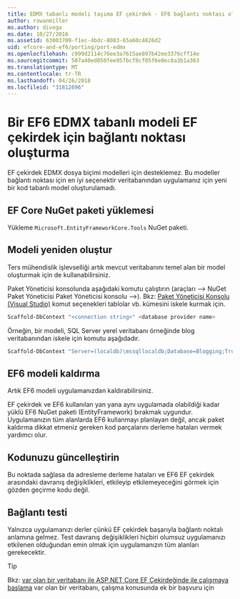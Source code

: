 ```yaml
---
title: EDMX tabanlı modeli taşıma EF çekirdek - EF6 bağlantı noktası oluşturma
author: rowanmiller
ms.author: divega
ms.date: 10/27/2016
ms.assetid: 63003709-f1ec-4bdc-8083-65a60c4826d2
uid: efcore-and-ef6/porting/port-edmx
ms.openlocfilehash: c999d2114c76ee3a7615ae897b42ee3376cff14e
ms.sourcegitcommit: 507a40ed050fee957bcf8cf05f6e0ec8a3b1a363
ms.translationtype: MT
ms.contentlocale: tr-TR
ms.lasthandoff: 04/26/2018
ms.locfileid: "31812696"
---
```

# <a name="porting-an-ef6-edmx-based-model-to-ef-core"></a>Bir EF6 EDMX tabanlı modeli EF çekirdek için bağlantı noktası oluşturma

EF çekirdek EDMX dosya biçimi modelleri için desteklemez. Bu modeller bağlantı noktası için en iyi seçenektir veritabanından uygulamanız için yeni bir kod tabanlı model oluşturulamadı.

## <a name="install-ef-core-nuget-packages"></a>EF Core NuGet paketi yüklemesi

Yükleme `Microsoft.EntityFrameworkCore.Tools` NuGet paketi.

## <a name="regenerate-the-model"></a>Modeli yeniden oluştur

Ters mühendislik işlevselliği artık mevcut veritabanını temel alan bir model oluşturmak için de kullanabilirsiniz.

Paket Yöneticisi konsolunda aşağıdaki komutu çalıştırın (araçları –> NuGet Paket Yöneticisi Paket Yöneticisi konsolu –>). Bkz: [Paket Yöneticisi Konsolu (Visual Studio)](../../core/miscellaneous/cli/powershell.md) komut seçenekleri tablolar vb. kümesini iskele kurmak için.

``` powershell
Scaffold-DbContext "<connection string>" <database provider name>
```

Örneğin, bir modeli, SQL Server yerel veritabanı örneğinde blog veritabanından iskele için komutu aşağıdadır.

``` powershell
Scaffold-DbContext "Server=(localdb)\mssqllocaldb;Database=Blogging;Trusted_Connection=True;" Microsoft.EntityFrameworkCore.SqlServer
```

## <a name="remove-ef6-model"></a>EF6 modeli kaldırma

Artık EF6 modeli uygulamanızdan kaldırabilirsiniz.

EF çekirdek ve EF6 kullanılan yan yana aynı uygulamada olabildiği kadar yüklü EF6 NuGet paketi (EntityFramework) bırakmak uygundur. Uygulamanızın tüm alanlarda EF6 kullanmayı planlayan değil, ancak paket kaldırma dikkat etmeniz gereken kod parçalarını derleme hataları vermek yardımcı olur.

## <a name="update-your-code"></a>Kodunuzu güncelleştirin

Bu noktada sağlasa da adresleme derleme hataları ve EF6 EF çekirdek arasındaki davranış değişiklikleri, etkileyip etkilemeyeceğini görmek için gözden geçirme kodu değil.

## <a name="test-the-port"></a>Bağlantı testi

Yalnızca uygulamanızı derler çünkü EF çekirdek başarıyla bağlantı noktalı anlamına gelmez. Test davranış değişiklikleri hiçbiri olumsuz uygulamanızı etkilenen olduğundan emin olmak için uygulamanızın tüm alanları gerekecektir.

> [!TIP]
> Bkz: [var olan bir veritabanı ile ASP.NET Core EF Çekirdeğinde ile çalışmaya başlama](xref:core/get-started/aspnetcore/existing-db) var olan bir veritabanı, çalışma konusunda ek bir başvuru için 
